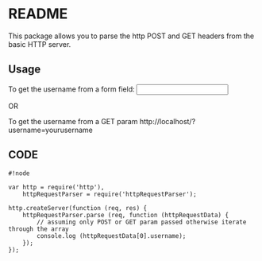 # README #

This package allows you to parse the http POST and GET headers from the basic HTTP server.

## Usage ##

To get the username from a form field: <input type="text" name="username" />

OR

To get the username from a GET param http://localhost/?username=yourusername


## CODE ##

```
#!node

var http = require('http'),
    httpRequestParser = require('httpRequestParser');

http.createServer(function (req, res) {
	httpRequestParser.parse (req, function (httpRequestData) {
		// assuming only POST or GET param passed otherwise iterate through the array
		console.log (httpRequestData[0].username);
	});
});
```
